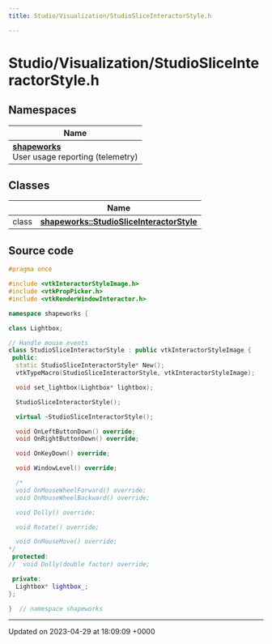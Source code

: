 ```yaml
---
title: Studio/Visualization/StudioSliceInteractorStyle.h

---
```


# Studio/Visualization/StudioSliceInteractorStyle.h



## Namespaces

| Name           |
| -------------- |
| **[shapeworks](../Namespaces/namespaceshapeworks.md)** <br>User usage reporting (telemetry)  |

## Classes

|                | Name           |
| -------------- | -------------- |
| class | **[shapeworks::StudioSliceInteractorStyle](../Classes/classshapeworks_1_1StudioSliceInteractorStyle.md)**  |




## Source code

```cpp
#pragma once

#include <vtkInteractorStyleImage.h>
#include <vtkPropPicker.h>
#include <vtkRenderWindowInteractor.h>

namespace shapeworks {

class Lightbox;

// Handle mouse events
class StudioSliceInteractorStyle : public vtkInteractorStyleImage {
 public:
  static StudioSliceInteractorStyle* New();
  vtkTypeMacro(StudioSliceInteractorStyle, vtkInteractorStyleImage);

  void set_lightbox(Lightbox* lightbox);

  StudioSliceInteractorStyle();

  virtual ~StudioSliceInteractorStyle();

  void OnLeftButtonDown() override;
  void OnRightButtonDown() override;

  void OnKeyDown() override;

  void WindowLevel() override;

  /*
  void OnMouseWheelForward() override;
  void OnMouseWheelBackward() override;

  void Dolly() override;

  void Rotate() override;

  void OnMouseMove() override;
*/
 protected:
//  void Dolly(double factor) override;

 private:
  Lightbox* lightbox_;
};

}  // namespace shapeworks
```


-------------------------------

Updated on 2023-04-29 at 18:09:09 +0000
